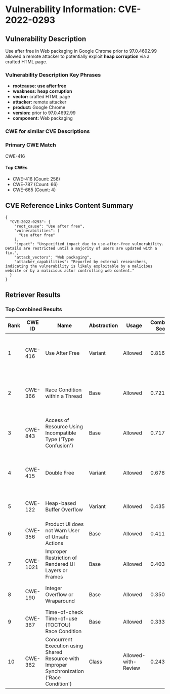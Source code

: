 # Vulnerability Information: CVE-2022-0293

## Vulnerability Description
Use after free in Web packaging in Google Chrome prior to 97.0.4692.99 allowed a remote attacker to potentially exploit **heap corruption** via a crafted HTML page.

### Vulnerability Description Key Phrases
- **rootcause:** **use after free**
- **weakness:** **heap corruption**
- **vector:** crafted HTML page
- **attacker:** remote attacker
- **product:** Google Chrome
- **version:** prior to 97.0.4692.99
- **component:** Web packaging

### CWE for similar CVE Descriptions
### Primary CWE Match
CWE-416

#### Top CWEs
- CWE-416 (Count: 256)
- CWE-787 (Count: 66)
- CWE-665 (Count: 4)

## CVE Reference Links Content Summary
```
{
  "CVE-2022-0293": {
    "root_cause": "Use after free",
    "vulnerabilities": [
      "Use after free"
    ],
    "impact": "Unspecified impact due to use-after-free vulnerability. Details are restricted until a majority of users are updated with a fix.",
    "attack_vectors": "Web packaging",
    "attacker_capabilities": "Reported by external researchers, indicating the vulnerability is likely exploitable by a malicious website or by a malicious actor controlling web content."
  }
}
```

## Retriever Results

### Top Combined Results

| Rank | CWE ID | Name | Abstraction | Usage | Combined Score | Retrievers | Individual Scores |
|------|--------|------|-------------|-------|---------------|------------|-------------------|
| 1 | CWE-416 | Use After Free | Variant | Allowed | 0.8165 | dense, sparse, graph | dense: 0.672, sparse: 0.444, graph: 0.824 |
| 2 | CWE-366 | Race Condition within a Thread | Base | Allowed | 0.7217 | dense, sparse, graph | dense: 0.605, sparse: 0.352, graph: 0.608 |
| 3 | CWE-843 | Access of Resource Using Incompatible Type ('Type Confusion') | Base | Allowed | 0.7179 | dense, sparse, graph | dense: 0.526, sparse: 0.364, graph: 0.690 |
| 4 | CWE-415 | Double Free | Variant | Allowed | 0.6784 | dense, sparse, graph | dense: 0.554, sparse: 0.292, graph: 0.812 |
| 5 | CWE-122 | Heap-based Buffer Overflow | Variant | Allowed | 0.4350 | dense, sparse | dense: 0.558, sparse: 0.336 |
| 6 | CWE-356 | Product UI does not Warn User of Unsafe Actions | Base | Allowed | 0.4111 | dense, sparse | dense: 0.549, sparse: 0.238 |
| 7 | CWE-1021 | Improper Restriction of Rendered UI Layers or Frames | Base | Allowed | 0.4030 | dense, sparse | dense: 0.547, sparse: 0.226 |
| 8 | CWE-190 | Integer Overflow or Wraparound | Base | Allowed | 0.3508 | sparse, graph | sparse: 0.237, graph: 0.602 |
| 9 | CWE-367 | Time-of-check Time-of-use (TOCTOU) Race Condition | Base | Allowed | 0.3332 | dense, sparse | dense: 0.520, sparse: 0.127 |
| 10 | CWE-362 | Concurrent Execution using Shared Resource with Improper Synchronization ('Race Condition') | Class | Allowed-with-Review | 0.2431 | dense, sparse | dense: 0.521, sparse: 0.268 |

